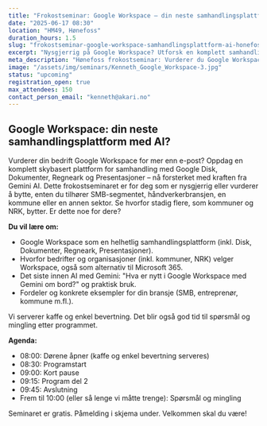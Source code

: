 ```yaml
---
title: "Frokostseminar: Google Workspace – din neste samhandlingsplattform med AI?"
date: "2025-06-17 08:30"
location: "HM49, Hønefoss"
duration_hours: 1.5
slug: "frokostseminar-google-workspace-samhandlingsplattform-ai-honefoss"
excerpt: "Nysgjerrig på Google Workspace? Utforsk en komplett samhandlingsplattform med Disk, Dokumenter og AI for din bedrift (SMB, kommune etc.) i Hønefoss."
meta_description: "Hønefoss frokostseminar: Vurderer du Google Workspace? Lær om samhandling med Disk, Dokumenter, Regneark og AI for ulike bransjer."
image: "/assets/img/seminars/Kenneth_Google_Workspace-3.jpg"
status: "upcoming"
registration_open: true
max_attendees: 150
contact_person_email: "kenneth@akari.no"
---
```


## Google Workspace: din neste samhandlingsplattform med AI?

Vurderer din bedrift Google Workspace for mer enn e-post? Oppdag en komplett skybasert plattform for samhandling med Google Disk, Dokumenter, Regneark og Presentasjoner – nå forsterket med kraften fra Gemini AI. Dette frokostseminaret er for deg som er nysgjerrig eller vurderer å bytte, enten du tilhører SMB-segmentet, håndverkerbransjen, en kommune eller en annen sektor. Se hvorfor stadig flere, som kommuner og NRK, bytter. Er dette noe for dere?

**Du vil lære om:**

* Google Workspace som en helhetlig samhandlingsplattform (inkl. Disk, Dokumenter, Regneark, Presentasjoner).
* Hvorfor bedrifter og organisasjoner (inkl. kommuner, NRK) velger Workspace, også som alternativ til Microsoft 365.
* Det siste innen AI med Gemini: "Hva er nytt i Google Workspace med Gemini om bord?" og praktisk bruk.
* Fordeler og konkrete eksempler for din bransje (SMB, entreprenør, kommune m.fl.).

Vi serverer kaffe og enkel bevertning. Det blir også god tid til spørsmål og mingling etter programmet.

**Agenda:**

* 08:00: Dørene åpner (kaffe og enkel bevertning serveres)
* 08:30: Programstart
* 09:00: Kort pause
* 09:15: Program del 2
* 09:45: Avslutning
* Frem til 10:00 (eller så lenge vi måtte trenge): Spørsmål og mingling

Seminaret er gratis. Påmelding i skjema under.
Velkommen skal du være!
